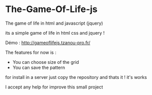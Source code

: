 # The-Game-Of-Life-js

The game of life in html and javascript (jquery)

its a simple game of life in html css and jquery !

Démo : http://gameoflifejs.tzanou-pro.fr/

The features for now is :

 - You can choose size of the grid
 - You can save the pattern

for install in a server just copy the repository and thats it ! it's works

I accept any help for improve this small project


